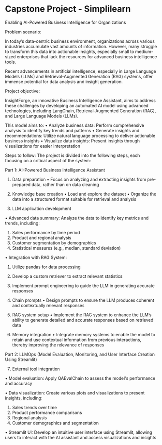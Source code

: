 # Capstone Project - Simplilearn

Enabling AI-Powered Business Intelligence for Organizations

Problem scenario:

In today’s data-centric business environment, organizations across various industries accumulate vast amounts of information. However, many struggle to transform this data into actionable insights, especially small to medium-sized enterprises that lack the resources for advanced business intelligence tools.

Recent advancements in artificial intelligence, especially in Large Language Models (LLMs) and Retrieval-Augmented Generation (RAG) systems, offer immense potential for data analysis and insight generation.
 
Project objective:

InsightForge, an innovative Business Intelligence Assistant, aims to address these challenges by developing an automated AI model using advanced technologies, including LangChain, Retrieval-Augmented Generation (RAG), and Large Language Models (LLMs).

This model aims to:
•	Analyze business data: Perform comprehensive analysis to identify key trends and patterns
•	Generate insights and recommendations: Utilize natural language processing to deliver actionable business insights
•	Visualize data insights: Present insights through visualizations for easier interpretation







Steps to follow:
The project is divided into the following steps, each focusing on a critical aspect of the system:

Part 1: AI-Powered Business Intelligence Assistant

1.  Data preparation
•	Focus on analyzing and extracting insights from pre-prepared data, rather than on data cleaning

2. Knowledge base creation
•	Load and explore the dataset
•	Organize the data into a structured format suitable for retrieval and analysis

3. LLM application development

•	Advanced data summary: Analyze the data to identify key metrics and trends, including:
1.	Sales performance by time period
2.	Product and regional analysis
3.	Customer segmentation by demographics
4.	Statistical measures (e.g., median, standard deviation)

•	Integration with RAG System:
1.	Utilize pandas for data processing
2.	Develop a custom retriever to extract relevant statistics
3.	Implement prompt engineering to guide the LLM in generating accurate responses

4. Chain prompts
•	Design prompts to ensure the LLM produces coherent and contextually relevant responses

5. RAG system setup
•	 Implement the RAG system to enhance the LLM’s ability to generate detailed and accurate responses based on retrieved data



6. Memory integration 
•	Integrate memory systems to enable the model to retain and use contextual information from previous interactions, thereby improving the relevance of responses

Part 2: LLMOps (Model Evaluation, Monitoring,
and User Interface Creation Using Streamlit)

7. External tool integration

•	Model evaluation: Apply QAEvalChain to assess the model's performance and accuracy

•	Data visualization: Create various plots and visualizations to present insights, including:
1.	Sales trends over time
2.	Product performance comparisons
3.	Regional analysis
4.	Customer demographics and segmentation

•	Streamlit UI: Develop an intuitive user interface using Streamlit, allowing users to interact with the AI assistant and access visualizations and insights



